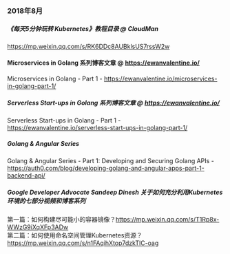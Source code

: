 ### 2018年8月

##### 《每天5分钟玩转 Kubernetes》教程目录 @ CloudMan
https://mp.weixin.qq.com/s/RK6DDc8AUBklsUS7rssW2w


#### Microservices in Golang 系列博客文章 @ https://ewanvalentine.io/
Microservices in Golang - Part 1 - https://ewanvalentine.io/microservices-in-golang-part-1/


##### Serverless Start-ups in Golang 系列博客文章 @ https://ewanvalentine.io/
Serverless Start-ups in Golang - Part 1 - https://ewanvalentine.io/serverless-start-ups-in-golang-part-1/


##### Golang & Angular Series
Golang & Angular Series - Part 1: Developing and Securing Golang APIs  - https://auth0.com/blog/developing-golang-and-angular-apps-part-1-backend-api/


##### Google Developer Advocate Sandeep Dinesh 关于如何充分利用Kubernetes环境的七部分视频和博客系列
第一篇：如何构建尽可能小的容器镜像？https://mp.weixin.qq.com/s/T1Rp8x-WWzG9iXqXFp3ADw  
第二篇：如何使用命名空间管理Kubernetes资源？https://mp.weixin.qq.com/s/n1FAqihXtop7dzkTlC-oag  